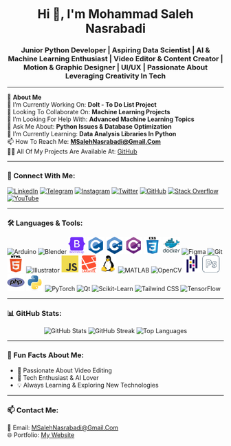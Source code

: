 <h1 align="center">Hi 👋, I'm Mohammad Saleh Nasrabadi</h1>
<h3 align="center">Junior Python Developer | Aspiring Data Scientist | AI & Machine Learning Enthusiast | Video Editor & Content Creator | Motion & Graphic Designer | UI/UX | Passionate About Leveraging Creativity In Tech</h3>

---

🌟 **About Me**  
🔭 I’m Currently Working On: **DoIt - To Do List Project**  
👯 Looking To Collaborate On: **Machine Learning Projects**  
🤝 I’m Looking For Help With: **Advanced Machine Learning Topics**  
💬 Ask Me About: **Python Issues & Database Optimization**  
🌱 I’m Currently Learning: **Data Analysis Libraries In Python**  
📫 How To Reach Me: **MSalehNasrabadi@Gmail.Com**  
👨‍💻 All Of My Projects Are Available At: [GitHub](https://github.com/ItzSqleh)

---

### 🚀 Connect With Me:
<p align="left">  
<a href="https://linkedin.com/in/Sqleh" target="_blank"><img src="https://raw.githubusercontent.com/rahuldkjain/github-profile-readme-generator/master/src/images/icons/Social/linked-in-alt.svg" alt="LinkedIn" height="30" width="40" /></a>   
<a href="https://t.me/ItzSqleh" target="_blank"><img src="https://img.icons8.com/ios-filled/30/ffffff/telegram-app.png" alt="Telegram" height="30" width="30" /></a>   
<a href="https://instagram.com/ItzSqleh" target="_blank"><img src="https://raw.githubusercontent.com/rahuldkjain/github-profile-readme-generator/master/src/images/icons/Social/instagram.svg" alt="Instagram" height="30" width="40" /></a>   
<a href="https://twitter.com/ItzSqleh" target="_blank"><img src="https://raw.githubusercontent.com/rahuldkjain/github-profile-readme-generator/master/src/images/icons/Social/twitter.svg" alt="Twitter" height="30" width="40" /></a>   
<a href="https://github.com/ItzSqleh" target="_blank"><img src="https://raw.githubusercontent.com/rahuldkjain/github-profile-readme-generator/master/src/images/icons/Social/github.svg" alt="GitHub" height="30" width="40" /></a>   
<a href="https://stackoverflow.com/users/27679194/Saleh" target="_blank"><img src="https://raw.githubusercontent.com/rahuldkjain/github-profile-readme-generator/master/src/images/icons/Social/stack-overflow.svg" alt="Stack Overflow" height="30" width="40" /></a>   
<a href="https://www.youtube.com/@SalehMc1" target="_blank"><img src="https://raw.githubusercontent.com/rahuldkjain/github-profile-readme-generator/master/src/images/icons/Social/youtube.svg" alt="YouTube" height="30" width="40" /></a>  
</p>

---

### 🛠️ Languages & Tools:
<p align="left">
  <img src="https://cdn.worldvectorlogo.com/logos/arduino-1.svg" alt="Arduino" width="40" height="40"/>
  <img src="https://download.blender.org/branding/community/blender_community_badge_white.svg" alt="Blender" width="40" height="40"/>
  <img src="https://raw.githubusercontent.com/devicons/devicon/master/icons/bootstrap/bootstrap-plain-wordmark.svg" alt="Bootstrap" width="40" height="40"/>
  <img src="https://raw.githubusercontent.com/devicons/devicon/master/icons/c/c-original.svg" alt="C" width="40" height="40"/>
  <img src="https://raw.githubusercontent.com/devicons/devicon/master/icons/cplusplus/cplusplus-original.svg" alt="C++" width="40" height="40"/>
  <img src="https://raw.githubusercontent.com/devicons/devicon/master/icons/csharp/csharp-original.svg" alt="C#" width="40" height="40"/>
  <img src="https://raw.githubusercontent.com/devicons/devicon/master/icons/css3/css3-original-wordmark.svg" alt="CSS3" width="40" height="40"/>
  <img src="https://raw.githubusercontent.com/devicons/devicon/master/icons/docker/docker-original-wordmark.svg" alt="Docker" width="40" height="40"/>
  <img src="https://www.vectorlogo.zone/logos/figma/figma-icon.svg" alt="Figma" width="40" height="40"/>
  <img src="https://www.vectorlogo.zone/logos/git-scm/git-scm-icon.svg" alt="Git" width="40" height="40"/>
  <img src="https://raw.githubusercontent.com/devicons/devicon/master/icons/html5/html5-original-wordmark.svg" alt="HTML5" width="40" height="40"/>
  <img src="https://www.vectorlogo.zone/logos/adobe_illustrator/adobe_illustrator-icon.svg" alt="Illustrator" width="40" height="40"/>
<img src="https://raw.githubusercontent.com/devicons/devicon/master/icons/javascript/javascript-original.svg" alt="JavaScript" width="40" height="40"/>
<img src="https://raw.githubusercontent.com/devicons/devicon/master/icons/laravel/laravel-plain-wordmark.svg" alt="Laravel" width="40" height="40"/>
  <img src="https://raw.githubusercontent.com/devicons/devicon/master/icons/linux/linux-original.svg" alt="Linux" width="40" height="40"/>
  <img src="https://upload.wikimedia.org/wikipedia/commons/2/21/Matlab_Logo.png" alt="MATLAB" width="40" height="40"/>
  <img src="https://www.vectorlogo.zone/logos/opencv/opencv-icon.svg" alt="OpenCV" width="40" height="40"/>
  <img src="https://raw.githubusercontent.com/devicons/devicon/2ae2a900d2f041da66e950e4d48052658d850630/icons/pandas/pandas-original.svg" alt="Pandas" width="40" height="40"/>
  <img src="https://raw.githubusercontent.com/devicons/devicon/master/icons/photoshop/photoshop-line.svg" alt="Photoshop" width="40" height="40"/>
  <img src="https://raw.githubusercontent.com/devicons/devicon/master/icons/php/php-original.svg" alt="PHP" width="40" height="40"/>
  <img src="https://raw.githubusercontent.com/devicons/devicon/master/icons/python/python-original.svg" alt="Python" width="40" height="40"/>
  <img src="https://www.vectorlogo.zone/logos/pytorch/pytorch-icon.svg" alt="PyTorch" width="40" height="40"/>
  <img src="https://upload.wikimedia.org/wikipedia/commons/0/0b/Qt_logo_2016.svg" alt="Qt" width="40" height="40"/>
  <img src="https://upload.wikimedia.org/wikipedia/commons/0/05/Scikit_learn_logo_small.svg" alt="Scikit-Learn" width="40" height="40"/>
  <img src="https://www.vectorlogo.zone/logos/tailwindcss/tailwindcss-icon.svg" alt="Tailwind CSS" width="40" height="40"/>
  <img src="https://www.vectorlogo.zone/logos/tensorflow/tensorflow-icon.svg" alt="TensorFlow" width="40" height="40"/>
</p>

---

### 📊 GitHub Stats:
<p align="center">
<img src="https://github-readme-stats.vercel.app/api?username=itzsqleh&show_icons=true&theme=dark" alt="GitHub Stats" />
<img src="https://github-readme-streak-stats.herokuapp.com/?user=itzsqleh&theme=dark" alt="GitHub Streak" />
<img src="https://github-readme-stats.vercel.app/api/top-langs/?username=itzsqleh&layout=compact&theme=dark" alt="Top Languages" />
</p>

---

### 🎯 Fun Facts About Me:
- 🎥 Passionate About Video Editing
- 🚀 Tech Enthusiast & AI Lover
- 💡 Always Learning & Exploring New Technologies

---

### 📫 Contact Me:
📧 Email: [MSalehNasrabadi@Gmail.Com](mailto:MSalehNasrabadi@Gmail.Com)  
🌐 Portfolio: [My Website](https://ItzSqleh.Github.io)  
